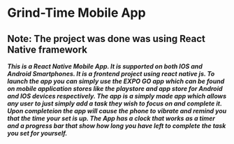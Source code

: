 # Grind-Time Mobile App

## Note: The project was done was using React Native framework

**_This is a React Native Mobile App. It is supported on both IOS and Android Smartphones. It is a frontend project using react native js. To launch the app you can simply use the EXPO GO app which can be found on mobile application stores like the playstore and app store for Android and IOS devices respectively. The app is a simply made app which allows any user to just simply add a task they wish to focus on and complete it. Upon completeion the app will cause the phone to vibrate and remind you that the time your set is up. The App has a clock that works as a timer and a progress bar that show how long you have left to complete the task you set for yourself._**
